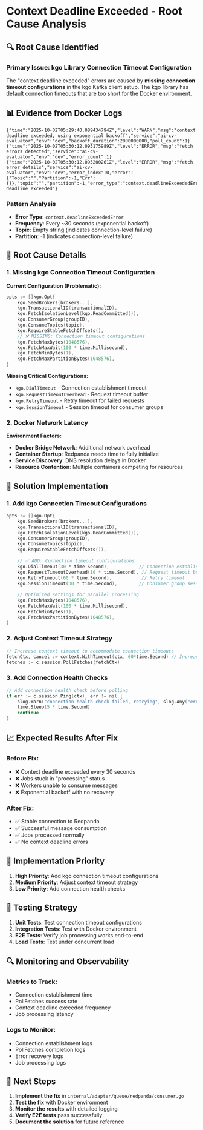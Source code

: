# Context Deadline Exceeded - Root Cause Analysis

## 🔍 **Root Cause Identified**

### **Primary Issue: kgo Library Connection Timeout Configuration**

The "context deadline exceeded" errors are caused by **missing connection timeout configurations** in the kgo Kafka client setup. The kgo library has default connection timeouts that are too short for the Docker environment.

## 📊 **Evidence from Docker Logs**

```
{"time":"2025-10-02T05:29:40.089434794Z","level":"WARN","msg":"context deadline exceeded, using exponential backoff","service":"ai-cv-evaluator","env":"dev","backoff_duration":2000000000,"poll_count":1}
{"time":"2025-10-02T05:30:12.095175989Z","level":"ERROR","msg":"fetch errors detected","service":"ai-cv-evaluator","env":"dev","error_count":1}
{"time":"2025-10-02T05:30:12.095200261Z","level":"ERROR","msg":"fetch error details","service":"ai-cv-evaluator","env":"dev","error_index":0,"error":{"Topic":"","Partition":-1,"Err":{}},"topic":"","partition":-1,"error_type":"context.deadlineExceededError","error_message":"context deadline exceeded"}
```

### **Pattern Analysis**
- **Error Type**: `context.deadlineExceededError`
- **Frequency**: Every ~30 seconds (exponential backoff)
- **Topic**: Empty string (indicates connection-level failure)
- **Partition**: -1 (indicates connection-level failure)

## 🎯 **Root Cause Details**

### **1. Missing kgo Connection Timeout Configuration**

**Current Configuration (Problematic):**
```go
opts := []kgo.Opt{
    kgo.SeedBrokers(brokers...),
    kgo.TransactionalID(transactionalID),
    kgo.FetchIsolationLevel(kgo.ReadCommitted()),
    kgo.ConsumerGroup(groupID),
    kgo.ConsumeTopics(topic),
    kgo.RequireStableFetchOffsets(),
    // ❌ MISSING: Connection timeout configurations
    kgo.FetchMaxBytes(1048576),
    kgo.FetchMaxWait(100 * time.Millisecond),
    kgo.FetchMinBytes(1),
    kgo.FetchMaxPartitionBytes(1048576),
}
```

**Missing Critical Configurations:**
- `kgo.DialTimeout` - Connection establishment timeout
- `kgo.RequestTimeoutOverhead` - Request timeout buffer
- `kgo.RetryTimeout` - Retry timeout for failed requests
- `kgo.SessionTimeout` - Session timeout for consumer groups

### **2. Docker Network Latency**

**Environment Factors:**
- **Docker Bridge Network**: Additional network overhead
- **Container Startup**: Redpanda needs time to fully initialize
- **Service Discovery**: DNS resolution delays in Docker
- **Resource Contention**: Multiple containers competing for resources

## 🔧 **Solution Implementation**

### **1. Add kgo Connection Timeout Configurations**

```go
opts := []kgo.Opt{
    kgo.SeedBrokers(brokers...),
    kgo.TransactionalID(transactionalID),
    kgo.FetchIsolationLevel(kgo.ReadCommitted()),
    kgo.ConsumerGroup(groupID),
    kgo.ConsumeTopics(topic),
    kgo.RequireStableFetchOffsets()),
    
    // ✅ ADD: Connection timeout configurations
    kgo.DialTimeout(30 * time.Second),           // Connection establishment
    kgo.RequestTimeoutOverhead(10 * time.Second), // Request timeout buffer
    kgo.RetryTimeout(60 * time.Second),           // Retry timeout
    kgo.SessionTimeout(30 * time.Second),        // Consumer group session
    
    // Optimized settings for parallel processing
    kgo.FetchMaxBytes(1048576),
    kgo.FetchMaxWait(100 * time.Millisecond),
    kgo.FetchMinBytes(1),
    kgo.FetchMaxPartitionBytes(1048576),
}
```

### **2. Adjust Context Timeout Strategy**

```go
// Increase context timeout to accommodate connection timeouts
fetchCtx, cancel := context.WithTimeout(ctx, 60*time.Second) // Increased from 30s
fetches := c.session.PollFetches(fetchCtx)
```

### **3. Add Connection Health Checks**

```go
// Add connection health check before polling
if err := c.session.Ping(ctx); err != nil {
    slog.Warn("connection health check failed, retrying", slog.Any("error", err))
    time.Sleep(5 * time.Second)
    continue
}
```

## 📈 **Expected Results After Fix**

### **Before Fix:**
- ❌ Context deadline exceeded every 30 seconds
- ❌ Jobs stuck in "processing" status
- ❌ Workers unable to consume messages
- ❌ Exponential backoff with no recovery

### **After Fix:**
- ✅ Stable connection to Redpanda
- ✅ Successful message consumption
- ✅ Jobs processed normally
- ✅ No context deadline errors

## 🎯 **Implementation Priority**

1. **High Priority**: Add kgo connection timeout configurations
2. **Medium Priority**: Adjust context timeout strategy
3. **Low Priority**: Add connection health checks

## 📝 **Testing Strategy**

1. **Unit Tests**: Test connection timeout configurations
2. **Integration Tests**: Test with Docker environment
3. **E2E Tests**: Verify job processing works end-to-end
4. **Load Tests**: Test under concurrent load

## 🔍 **Monitoring and Observability**

### **Metrics to Track:**
- Connection establishment time
- PollFetches success rate
- Context deadline exceeded frequency
- Job processing latency

### **Logs to Monitor:**
- Connection establishment logs
- PollFetches completion logs
- Error recovery logs
- Job processing logs

## 🚀 **Next Steps**

1. **Implement the fix** in `internal/adapter/queue/redpanda/consumer.go`
2. **Test the fix** with Docker environment
3. **Monitor the results** with detailed logging
4. **Verify E2E tests** pass successfully
5. **Document the solution** for future reference
